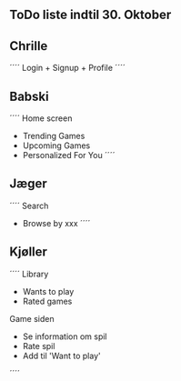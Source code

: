 ## ToDo liste indtil 30. Oktober

## Chrille
´´´´
Login + Signup + Profile
´´´´

## Babski
´´´´
Home screen
- Trending Games
- Upcoming Games
- Personalized For You
´´´´

## Jæger
´´´´
Search
- Browse by xxx
´´´´

## Kjøller
´´´´
Library
- Wants to play 
- Rated games

Game siden
- Se information om spil
- Rate spil
- Add til 'Want to play'

´´´´

